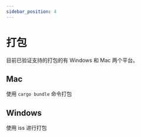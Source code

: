 ```yaml
---
sidebar_position: 4
---
```


# 打包

目前已验证支持的打包的有 Windows 和 Mac 两个平台。

## Mac

使用 `cargo bundle` 命令打包

## Windows

使用 iss 进行打包
